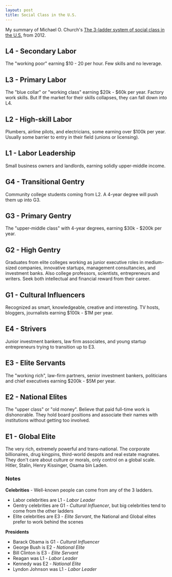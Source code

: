 ```yaml
---
layout: post
title: Social Class in the U.S.
---
```


My summary of Michael O. Church's [The 3-ladder system of social class in the U.S.](https://michaelochurch.wordpress.com/2012/09/09/the-3-ladder-system-of-social-class-in-the-u-s/) from 2012.

## L4 - Secondary Labor

The "working poor" earning $10 - 20 per hour. Few skills and no leverage.

## L3 - Primary Labor

The "blue collar" or "working class" earning $20k - $60k per year. Factory work skills. But If the market for their skills collapses, 
they can fall down into L4.

## L2 - High-skill Labor

Plumbers, airline pilots, and electricians, some earning over $100k per year. Usually some barrier to entry in their field (unions or licensing).

## L1 - Labor Leadership

Small business owners and landlords, earning solidly upper-middle income.

## G4 - Transitional Gentry

Community college students coming from L2. A 4-year degree will push them up into G3.

## G3 - Primary Gentry

The "upper-middle class" with 4-year degrees, earning $30k - $200k per year.

## G2 - High Gentry

Graduates from elite colleges working as junior executive roles in medium-sized companies, innovative startups, management consultancies, and investment banks.
Also college professors, scientists, entrepreneurs and writers. Seek both intellectual and financial reward from their career.

## G1 - Cultural Influencers

Recognized as smart, knowledgeable, creative and interesting. TV hosts, bloggers, journalists earning $100k - $1M per year.

## E4 - Strivers

Junior investment bankers, law firm associates, and young startup entrepreneurs trying to transition up to E3.

## E3 - Elite Servants

The "working rich", law-firm partners, senior investment bankers, politicians and chief executives earning $200k - $5M per year.

## E2 - National Elites

The "upper class" or "old money". Believe that paid full-time work is dishonorable. They hold board positions and associate their names 
with institutions without getting too involved.

## E1 - Global Elite

The very rich, extremely powerful and trans-national. The corporate billionaires, drug kingpins, third-world despots and real estate magnates. 
They don't care about culture or morals, only control on a global scale. Hitler, Stalin, Henry Kissinger, Osama bin Laden.

### Notes

**Celebrities** - Well-known people can come from any of the 3 ladders.

- Labor celebrities are L1 - *Labor Leader*
- Gentry celebrities are G1 - *Cultural Influencer*, but big celebrities tend to come from the other ladders
- Elite celebrities are E3 - *Elite Servant*, the National and Global elites prefer to work behind the scenes

**Presidents**

- Barack Obama is G1 - *Cultural Influencer*
- George Bush is E2 - *National Elite*
- Bill Clinton is E3 - *Elite Servant*
- Reagan was L1 - *Labor Leader*
- Kennedy was E2 - *National Elite*
- Lyndon Johnson was L1 - *Labor Leader*

